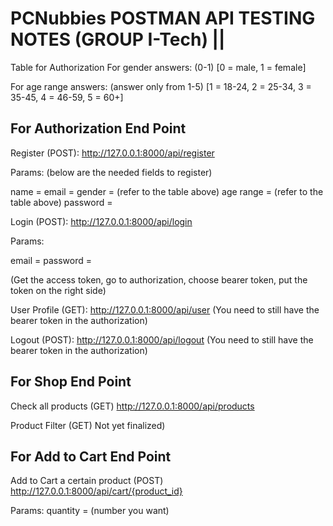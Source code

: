 
PCNubbies POSTMAN API TESTING NOTES (GROUP I-Tech)     ||
=========================================================

Table for Authorization
For gender answers: (0-1)
[0 = male,
1 = female]

For age range answers: (answer only from 1-5)
[1 = 18-24,
2 = 25-34,
3 = 35-45,
4 = 46-59,
5 = 60+]


For Authorization End Point
----------------------------------------------------------------------------------------------------
Register (POST):
http://127.0.0.1:8000/api/register

Params: (below are the needed fields to register)

name = 
email = 
gender = (refer to the table above)
age range = (refer to the table above)
password =


Login (POST):
http://127.0.0.1:8000/api/login

Params:

email = 
password =

(Get the access token, go to authorization, choose bearer token, put the token on the right side)

User Profile (GET):
http://127.0.0.1:8000/api/user
(You need to still have the bearer token in the authorization)

Logout (POST):
http://127.0.0.1:8000/api/logout
(You need to still have the bearer token in the authorization)


For Shop End Point
----------------------------------------------------------------------------------------------------
Check all products (GET)
http://127.0.0.1:8000/api/products

Product Filter (GET)
Not yet finalized)


For Add to Cart End Point
----------------------------------------------------------------------------------------------------
Add to Cart a certain product (POST)
http://127.0.0.1:8000/api/cart/{product_id}

Params:
quantity = (number you want)


